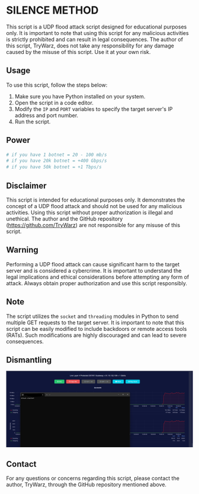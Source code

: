 # SILENCE METHOD

This script is a UDP flood attack script designed for educational purposes only. It is important to note that using this script for any malicious activities is strictly prohibited and can result in legal consequences. The author of this script, TryWarz, does not take any responsibility for any damage caused by the misuse of this script. Use it at your own risk.

## Usage

To use this script, follow the steps below:

1. Make sure you have Python installed on your system.
2. Open the script in a code editor.
3. Modify the `IP` and `PORT` variables to specify the target server's IP address and port number.
4. Run the script.

## Power

```py
# if you have 1 botnet = 20 - 100 mb/s
# if you have 20k botnet = +400 Gbps/s
# if you have 50k botnet = +1 Tbps/s
```

## Disclaimer

This script is intended for educational purposes only. It demonstrates the concept of a UDP flood attack and should not be used for any malicious activities. Using this script without proper authorization is illegal and unethical. The author and the GitHub repository (https://github.com/TryWarz) are not responsible for any misuse of this script.

## Warning

Performing a UDP flood attack can cause significant harm to the target server and is considered a cybercrime. It is important to understand the legal implications and ethical considerations before attempting any form of attack. Always obtain proper authorization and use this script responsibly.

## Note

The script utilizes the `socket` and `threading` modules in Python to send multiple GET requests to the target server. It is important to note that this script can be easily modified to include backdoors or remote access tools (RATs). Such modifications are highly discouraged and can lead to severe consequences.

## Dismantling
![EXEMPLE : ](img/1.png)

## Contact

For any questions or concerns regarding this script, please contact the author, TryWarz, through the GitHub repository mentioned above.
